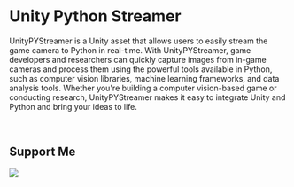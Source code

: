 # Unity Python Streamer

UnityPYStreamer is a Unity asset that allows users to easily stream the game camera to Python in real-time. With UnityPYStreamer, game developers and researchers can quickly capture images from in-game cameras and process them using the powerful tools available in Python, such as computer vision libraries, machine learning frameworks, and data analysis tools. Whether you're building a computer vision-based game or conducting research, UnityPYStreamer makes it easy to integrate Unity and Python and bring your ideas to life.

<br>

## Support Me

<a href="https://www.buymeacoffee.com/sarwinr"><img src="https://img.buymeacoffee.com/button-api/?text=Buy me a coffee&emoji=&slug=sarwinr&button_colour=FFDD00&font_colour=000000&font_family=Poppins&outline_colour=000000&coffee_colour=ffffff" /></a>

<br>
